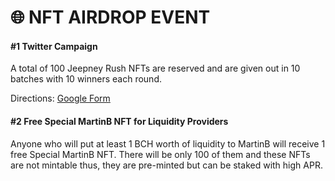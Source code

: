 # 🌐 NFT AIRDROP EVENT

#### #1 Twitter Campaign

A total of 100 Jeepney Rush NFTs are reserved and are given out in 10 batches with 10 winners each round.&#x20;

Directions: [Google Form](https://docs.google.com/forms/d/e/1FAIpQLSdX-nLVCupuYkLNaME5FWkqJB\_3\_u-NVCiHLJeeSDQ3tRyO\_A/viewform)

#### #2 Free Special MartinB NFT for Liquidity Providers

Anyone who will put at least 1 BCH worth of liquidity to MartinB will receive 1 free Special MartinB NFT. There will be only 100 of them and these NFTs are not mintable thus, they are pre-minted but can be staked with high APR.

